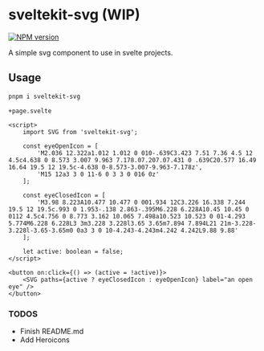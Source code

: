 # sveltekit-svg (WIP)

[![NPM version](https://img.shields.io/npm/v/sveltekit-svg)](https://www.npmjs.com/package/sveltekit-svg)

A simple svg component to use in svelte projects.

## Usage

```bash
pnpm i sveltekit-svg
```

`+page.svelte`

```svelte
<script>
	import SVG from 'sveltekit-svg';

	const eyeOpenIcon = [
		'M2.036 12.322a1.012 1.012 0 010-.639C3.423 7.51 7.36 4.5 12 4.5c4.638 0 8.573 3.007 9.963 7.178.07.207.07.431 0 .639C20.577 16.49 16.64 19.5 12 19.5c-4.638 0-8.573-3.007-9.963-7.178z',
		'M15 12a3 3 0 11-6 0 3 3 0 016 0z'
	];

	const eyeClosedIcon = [
		'M3.98 8.223A10.477 10.477 0 001.934 12C3.226 16.338 7.244 19.5 12 19.5c.993 0 1.953-.138 2.863-.395M6.228 6.228A10.45 10.45 0 0112 4.5c4.756 0 8.773 3.162 10.065 7.498a10.523 10.523 0 01-4.293 5.774M6.228 6.228L3 3m3.228 3.228l3.65 3.65m7.894 7.894L21 21m-3.228-3.228l-3.65-3.65m0 0a3 3 0 10-4.243-4.243m4.242 4.242L9.88 9.88'
	];

	let active: boolean = false;
</script>

<button on:click={() => (active = !active)}>
	<SVG paths={active ? eyeClosedIcon : eyeOpenIcon} label="an open eye" />
</button>
```

### TODOS

- Finish README.md
- Add Heroicons
